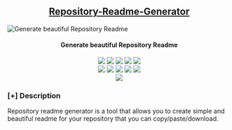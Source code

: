 <h2 align="center"><u>Repository-Readme-Generator</u></h2>

![Generate beautiful Repository Readme](images/banner.png)
<h4 align="center"> Generate beautiful Repository Readme </h4>

<p align="center">
    <img src="https://img.shields.io/github/stars/pankajraut21/app-shopping-cart?style=for-the-badge&color=orange">
    <img src="https://img.shields.io/github/forks/pankajraut21/app-shopping-cart?style=for-the-badge&color=purple">
    <img src="https://img.shields.io/github/license/pankajraut21/app-shopping-cart?style=for-the-badge&color=blue">
    <img src="https://img.shields.io/github/issues/pankajraut21/app-shopping-cart?style=for-the-badge&color=red">
    <img src="https://img.shields.io/github/contributors/pankajraut21/app-shopping-cart?style=for-the-badge&color=cyan">
<br>
    <img src="https://img.shields.io/badge/Author-Pankaj Raut-magenta?style=flat-square">
    <img src="https://img.shields.io/badge/Open%20Source-Yes-orange?style=flat-square">
    <img src="https://img.shields.io/badge/Maintained-Yes-cyan?style=flat-square">
    <img src="https://img.shields.io/badge/Made%20In-India-green?style=flat-square">
    <img src="https://img.shields.io/badge/Written%20In-Angular-blue?style=flat-square">
<br>
    <img src="https://github-readme-stats.vercel.app/api/pin/?username=pankajraut21&repo=app-shopping-cart&theme=synthwave">
</p>

### [+] Description
Repository readme generator is a tool that allows you to create simple and beautiful readme for your repository that you can copy/paste/download.

